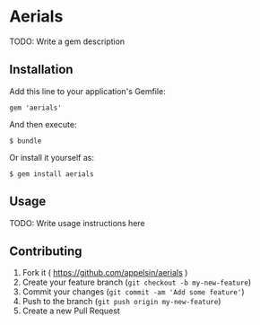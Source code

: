 # Aerials

TODO: Write a gem description

## Installation

Add this line to your application's Gemfile:

    gem 'aerials'

And then execute:

    $ bundle

Or install it yourself as:

    $ gem install aerials

## Usage

TODO: Write usage instructions here

## Contributing

1. Fork it ( https://github.com/appelsin/aerials )
2. Create your feature branch (`git checkout -b my-new-feature`)
3. Commit your changes (`git commit -am 'Add some feature'`)
4. Push to the branch (`git push origin my-new-feature`)
5. Create a new Pull Request
